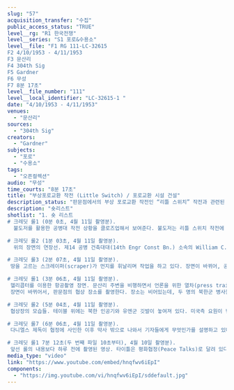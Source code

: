 ```yaml
---
slug: "57"
acquisition_transfer: "수집"
public_access_status: "TRUE"
level__rg: "R1 한국전쟁"
level__series: "S1 포로&수용소"
level__file: "F1 RG 111-LC-32615 
F2 4/10/1953 - 4/11/1953
F3 문산리
F4 304th Sig
F5 Gardner
F6 무성
F7 8분 17초"
level__file_number: "111"
level__local_identifier: "LC-32615-1 "
date: "4/10/1953 - 4/11/1953"
venues: 
  - "문산리"
sources: 
  - "304th Sig"
creators: 
  - "Gardner"
subjects: 
  - "포로"
  - "수용소"
tags: 
  - "오픈컬렉션"
audio: "무성"
time_courts: "8분 17초"
title: "부상포로교환 작전 (Little Switch) / 포로교환 시설 건설"
description_status: "판문점에서의 부상 포로교환 작전인 “리틀 스위치” 작전과 관련된 모습을 담고 있는 여러 영상들 중 하나이다. 주로 4월 20일 이후의 모습을 담고 있는 다른 리틀 스위치 작전 관련 영상과는 달리 이 롤의 영상들은 4월 10일-11일에 촬영된 것으로, 특히 판문점 포로교환 장소의 각종 시설들을 짓기 위한 공병대들의 건설 공정 모습을 영상으로 담은 것들이 눈에 띈다."
description: "숏리스트"
shotlist: "1. 숏 리스트
# 크레딧 롤1 (0분 0초, 4월 11일 촬영분).
  불도저를 활용한 공병대 작전 상황을 클로즈업해서 보여준다. 불도저는 리틀 스위치 작전에 활용될 자동차 도로 및 부상 포로들을 수용할 천막 막사를 설치할 부지를 정비하기 위해서 지면을 고르고 있다.

# 크레딧 롤2 (1분 03초, 4월 11일 촬영분).
  위의 장면의 연장선. 제14 공병 건축대대(14th Engr Const Bn.) 소속의 William C. Poole 중령이 옆에 있는 장교에게 공사가 진행되고 있는 부지를 가리키며 무언가 지시를 하고 있다. 공병대가 땅을 고르는 공사현장 주변을 두 명의 인원이 지나가면서 무언가 대화를 하고 있다.

# 크레딧 롤3 (2분 07초, 4월 11일 촬영분).
 땅을 고르는 스크레이퍼(scraper)가 먼지를 휘날리며 작업을 하고 있다. 장면이 바뀌어, 공산측 장교들의 모습이 잡힌다. 이들은 관련 회담이 열린 막사를 열고 나오고 있다. 뒤이어서 다니엘스 제독(Adm. John C. Daniels)이 기자들과의 인터뷰를 통해 무엇인가 발언하는 장면이 등장한다.

# 크레딧 롤1 (3분 06초, 4월 11일 촬영분).
 헬리콥터를 이용한 항공촬영 장면. 문산리 주변을 비행하면서 언론을 위한 열차(press train)과 다른 철도 차량들이 역에 정차해 있는 모습을 촬영하고 있다. 장면이 바뀌어 마찬가지로 항공촬영을 통해서 자유의 마을에 소재한 제45 외과 병원의 모습을 보여주고 있다.
 장면이 바뀌어서, 판문점의 협상 장소를 촬영한다. 장소는 비어있는데, 두 명의 북한군 병사들이 테이블을 정리하고 있는 모습을 촬영했다.

# 크레딧 롤2 (5분 04초, 4월 11일 촬영분).
 협상장의 모습들. 테이블 위에는 북한 인공기와 유엔군 깃발이 놓여져 있다. 미국측 요원이 협정 서명인들이 착석할 자리를 가리키면서 무언가 설명하고 있다. 자리에 착석하여, 서류에 서명하는 작업을 직접 시연해보고 있다. 유엔군 깃발과 북한 인공기를 차례로 손으로 잡고 카메라맨에게 보여준다.

# 크레딧 롤7 (6분 06초, 4월 11일 촬영분).
 다니엘스 제독이 협정에 사인한 이후 막사 밖으로 나와서 기자들에게 무엇인가를 설명하고 있다. 손에는 협정문의 사본이 들려 있다. 밝은 표정으로 기자들과 질의응답을 하면서 내용에 대해서 설명하고 있는 모습이다.

# 크레딧 롤1 7분 12초(두 번째 파일 10초부터), 4월 10일 촬영분).
 앞선 롤의 내용보다 하루 전에 촬영된 영상. 타이틀은 평화협정(Peace Talks)로 달려 있다. 문산리에 H-5 헬리콥터가 착륙하고, 헬기에서 다니엘 제독이 내려서 길을 ᄄᆞ라 걸어가고 있다. 그의 뒤를 여러 장교들이 따르고 있는데, 제독과 일행은 문산리에 마련된 그의 막사 내부로 들어간다."
media_type: "video"
link: "https://www.youtube.com/embed/hnqfwv6iEpI"
components: 
  - "https://img.youtube.com/vi/hnqfwv6iEpI/sddefault.jpg"
---
```

